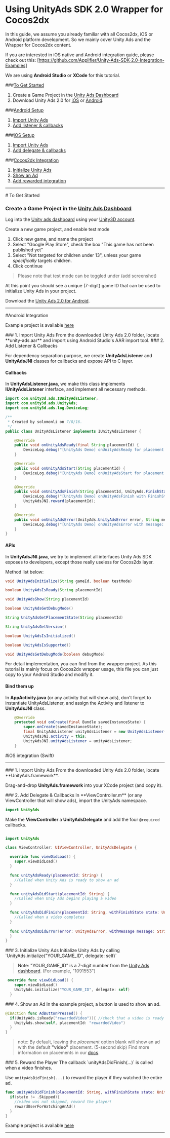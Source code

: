 # Using UnityAds SDK 2.0 Wrapper for Cocos2dx

In this guide, we assume you already familiar with all Cocos2dx, iOS or Android platform development. So we mainly cover Unity Ads and the Wrapper for Cocos2dx content.

If you are interested in iOS native and Android integration guide, please check out this: 
[https://github.com/Applifier/Unity-Ads-SDK-2.0-Integration-Examples]


We are using **Android Studio** or **XCode** for this tutorial.

###[To Get Started](#start)
  1. Create a Game Project in the [Unity Ads Dashboard](https://dashboard.unityads.unity3d.com)
  2. Download Unity Ads 2.0 for [iOS](https://github.com/Unity-Technologies/unity-ads-ios/releases) or [Android](https://github.com/Unity-Technologies/unity-ads-android/releases).

###[Android Setup](#android-header)
  1. [Import Unity Ads](#a1)
  2. [Add listener & callbacks](#a2)

###[iOS Setup](#ios-header)
  1. [Import Unity Ads](i1)
  2. [Add delegate & callbacks](i1)

###[Cocos2dx Integration](#ccdx-header)
  1. [Initialize Unity Ads](c1)
  2. [Show an Ad](c1)
  3. [Add rewarded integration](c1)
  
---
 
<a name="start"/>
# To Get Started

### Create a Game Project in the [Unity Ads Dashboard](https://dashboard.unityads.unity3d.com)

Log into the [Unity ads dashboard](https://dashboard.unityads.unity3d.com) using your [Unity3D account](https://unity3d.com).

Create a new game project, and enable test mode  
  1. Click new game, and name the project
  2. Select "Google Play Store", check the box "This game has not been published yet"
  3. Select "Not targeted for children under 13", unless your game *specifically* targets children.
  4. Click continue
  
> Please note that test mode can be toggled under (add screenshot)

At this point you should see a unique (7-digit) game ID that can be used to initialize Unity Ads in your project.

Download the [Unity Ads 2.0 for Android](https://github.com/Unity-Technologies/unity-ads-android/releases).

---


<a name="android-header" />
#Android Integration

Example project is available [here](https://github.com/Applifier/Unity-Ads-SDK-2.0-Integration-Examples/tree/master/Android)

<a name="a1"/>
### 1. Import Unity Ads
From the downloaded Unity Ads 2.0 folder, locate **unity-ads.aar** and import using Android Studio's AAR import tool.



<a name="a2"/>
### 2. Add Listener & Callbacks


For dependency separation purpose, we create **UnityAdsListener** and **UnityAdsJNI** classes for callbacks and expose API to C layer.

#### Callbacks
In **UnityAdsListener.java**, we make this class implements **IUnityAdsListener** interface, and implement all necessary methods.

```Java
import com.unity3d.ads.IUnityAdsListener;
import com.unity3d.ads.UnityAds;
import com.unity3d.ads.log.DeviceLog;

/**
 * Created by solomonli on 7/8/16.
 */
public class UnityAdsListener implements IUnityAdsListener {

    @Override
    public void onUnityAdsReady(final String placementId) {
        DeviceLog.debug("[UnityAds Demo] onUnityAdsReady for placement: " + placementId);
    }

    @Override
    public void onUnityAdsStart(String placementId) {
        DeviceLog.debug("[UnityAds Demo] onUnityAdsStart for placement: " + placementId);
    }

    @Override
    public void onUnityAdsFinish(String placementId, UnityAds.FinishState result) {
        DeviceLog.debug("[UnityAds Demo] onUnityAdsFinish with FinishState: " + result.name() + " for placement: " + placementId);
        UnityAdsJNI.reward(placementId);
    }

    @Override
    public void onUnityAdsError(UnityAds.UnityAdsError error, String message) {
        DeviceLog.debug("[UnityAds Demo] onUnityAdsError with message: " + message);
    }
}
```

#### APIs
In **UnityAdsJNI.java**, we try to implement all interfaces Unity Ads SDK exposes to developers, except those really useless for Cocos2dx layer.

Method list below:

```Java
void UnityAdsInitialize(String gameId, boolean testMode)

boolean UnityAdsIsReady(String placementId)

void UnityAdsShow(String placementId)

boolean UnityAdsGetDebugMode()

String UnityAdsGetPlacementState(String placementId)

String UnityAdsGetVersion()

boolean UnityAdsIsInitialized()

boolean UnityAdsIsSupported()

void UnityAdsSetDebugMode(boolean debugMode)

```

For detail implementation, you can find from the wrapper project. As this tutorial is mainly focus on Cocos2dx wrapper usage, this file you can just copy to your Android Studio and modify it.


#### Bind them up
In **AppActivity.java** (or any activity that will show ads), don't forget to instantiate UnityAdsListener, and assign the Activity and listener to **UnityAdsJNI** class.

```java  
    @Override
    protected void onCreate(final Bundle savedInstanceState) {
        super.onCreate(savedInstanceState);
        final UnityAdsListener unityAdsListener = new UnityAdsListener();
        UnityAdsJNI.activity = this;
        UnityAdsJNI.unityAdsListener = unityAdsListener;
    }
```


<a name="ios-header"/>
#iOS integration (Swift)

--- 

<a name="i1"/>
### 1. Import Unity Ads
From the downloaded Unity Ads 2.0 folder, locate **UnityAds.framework**.

Drag-and-drop **UnityAds.framework** into your XCode project (and copy it).

<a name="i2"/>
### 2. Add Delegate & Callbacks
In **ViewController.m** (or any ViewController that will show ads), import the UnityAds namespace.

```Swift
import UnityAds
```
Make the **ViewController** a **UnityAdsDelegate** and add the four `@required` callbacks.

```swift 

import UnityAds

class ViewController: UIViewController, UnityAdsDelegate {

  override func viewDidLoad() {
    super.viewDidLoad()
  }

  func unityAdsReady(placementId: String) {
    //Called when Unity Ads is ready to show an ad
  }

  func unityAdsDidStart(placementId: String) {
    //Called when Uniy Ads begins playing a video
  }

  func unityAdsDidFinish(placementId: String, withFinishState state: UnityAdsFinishState) {
    //Called when a video completes
  }
  
  func unityAdsDidError(error: UnityAdsError, withMessage message: String) {
  }
}
```

<a name="i3"/>
### 3. Initialize Unity Ads
Initialize Unity Ads by calling `UnityAds.initialize("YOUR_GAME_ID", delegate: self)`

> Note: "YOUR_GAME_ID" is a 7-digit number from the [Unity Ads dashboard](https://dashboard.unityads.unity3d.com). (For example, "1091553")

```swift
 override func viewDidLoad() {
    super.viewDidLoad()
    UnityAds.initialize("YOUR_GAME_ID", delegate: self)
  }
```

<a name="i4"/>
### 4. Show an Ad
In the example project, a button is used to show an ad.

```swift
@IBAction func AdButtonPressed() {
  if(UnityAds.isReady("rewardedVideo")){ //check that a video is ready & the placement is valid
    UnityAds.show(self, placementId: "rewardedVideo")
  }
}

```
> note: By default, leaving the *placement* option blank will show an ad with the default **"video"** placement. (5-second skip)
> Find more information on placements in our [docs](http://unityads.unity3d.com/help/monetization/placements).

<a name="i5"/>
### 5. Reward the Player
The callback `unityAdsDidFinish(...)` is called when a video finishes.

Use `unityAdsDidFinish(...)` to reward the player if they watched the entire ad.

```swift
func unityAdsDidFinish(placementId: String, withFinishState state: UnityAdsFinishState) {
  if(state != .Skipped){
    //video was not skipped, reward the player!
    rewardUserForWatchingAnAd()
  }
}
```

Example project is available [here](https://github.com/Applifier/Unity-Ads-SDK-2.0-Integration-Examples/tree/master/ios)

---
